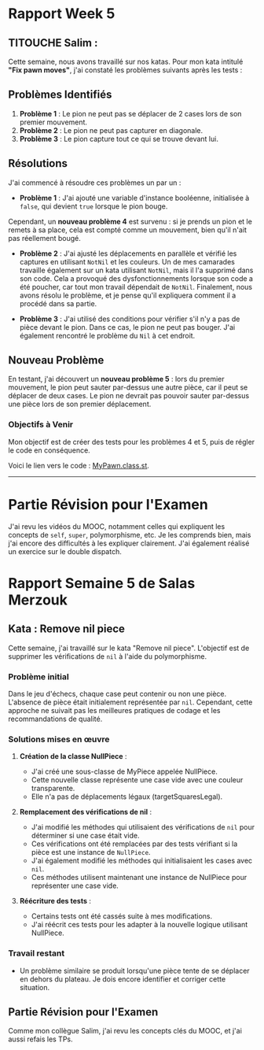 # Rapport Week 5 
##  TITOUCHE Salim :

Cette semaine, nous avons travaillé sur nos katas. Pour mon kata intitulé **"Fix pawn moves"**, j'ai constaté les problèmes suivants après les tests :

## Problèmes Identifiés

1. **Problème 1** : Le pion ne peut pas se déplacer de 2 cases lors de son premier mouvement.
2. **Problème 2** : Le pion ne peut pas capturer en diagonale.
3. **Problème 3** : Le pion capture tout ce qui se trouve devant lui.

## Résolutions

J'ai commencé à résoudre ces problèmes un par un :

- **Problème 1** : J'ai ajouté une variable d'instance booléenne, initialisée à `false`, qui devient `true` lorsque le pion bouge. 

Cependant, un **nouveau problème 4** est survenu : si je prends un pion et le remets à sa place, cela est compté comme un mouvement, bien qu'il n'ait pas réellement bougé.

- **Problème 2** : J'ai ajusté les déplacements en parallèle et vérifié les captures en utilisant `NotNil` et les couleurs. Un de mes camarades travaille également sur un kata utilisant `NotNil`, mais il l'a supprimé dans son code. Cela a provoqué des dysfonctionnements lorsque son code a été poucher, car tout mon travail dépendait de `NotNil`. Finalement, nous avons résolu le problème, et je pense qu'il expliquera comment il a procédé dans sa partie.

- **Problème 3** : J'ai utilisé des conditions pour vérifier s'il n'y a pas de pièce devant le pion. Dans ce cas, le pion ne peut pas bouger. J'ai également rencontré le problème du `Nil` à cet endroit.

## Nouveau Problème

En testant, j'ai découvert un **nouveau problème 5** : lors du premier mouvement, le pion peut sauter par-dessus une autre pièce, car il peut se déplacer de deux cases. Le pion ne devrait pas pouvoir sauter par-dessus une pièce lors de son premier déplacement.

### Objectifs à Venir

Mon objectif est de créer des tests pour les problèmes 4 et 5, puis de régler le code en conséquence.

Voici le lien vers le code : [MyPawn.class.st](https://github.com/mrdedede/Chess/blob/main/src/Myg-Chess-Core/MyPawn.class.st).

---

# Partie Révision pour l'Examen

J'ai revu les vidéos du MOOC, notamment celles qui expliquent les concepts de `self`, `super`, polymorphisme, etc. Je les comprends bien, mais j'ai encore des difficultés à les expliquer clairement. J'ai également réalisé un exercice sur le double dispatch.


# Rapport Semaine 5 de Salas Merzouk

## Kata : Remove nil piece

Cette semaine, j'ai travaillé sur le kata "Remove nil piece". L'objectif est de supprimer les vérifications de `nil` à l'aide du polymorphisme.

### Problème initial

Dans le jeu d'échecs, chaque case peut contenir ou non une pièce. L'absence de pièce était initialement représentée par `nil`. Cependant, cette approche ne suivait pas les meilleures pratiques de codage et les recommandations de qualité.

### Solutions mises en œuvre

1. **Création de la classe NullPiece** :
   - J'ai créé une sous-classe de MyPiece appelée NullPiece.
   - Cette nouvelle classe représente une case vide avec une couleur transparente.
   - Elle n'a pas de déplacements légaux (targetSquaresLegal).

2. **Remplacement des vérifications de nil** :
   - J'ai modifié les méthodes qui utilisaient des vérifications de `nil` pour déterminer si une case était vide.
   - Ces vérifications ont été remplacées par des tests vérifiant si la pièce est une instance de `NullPiece`.
   - J'ai également modifié les méthodes qui initialisaient les cases avec `nil`.
   - Ces méthodes utilisent maintenant une instance de NullPiece pour représenter une case vide.

3. **Réécriture des tests** :
   - Certains tests ont été cassés suite à mes modifications.
   - J'ai réécrit ces tests pour les adapter à la nouvelle logique utilisant NullPiece.


### Travail restant

- Un problème similaire se produit lorsqu'une pièce tente de se déplacer en dehors du plateau. Je dois encore identifier et corriger cette situation.


## Partie Révision pour l'Examen

Comme mon collègue Salim, j'ai revu les concepts clés du MOOC, et j'ai aussi refais les TPs.
